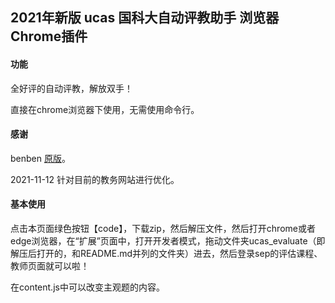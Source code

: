 2021年新版 ucas 国科大自动评教助手 浏览器Chrome插件
----

#### 功能

全好评的自动评教，解放双手！

直接在chrome浏览器下使用，无需使用命令行。

#### 感谢
benben [原版](https://codeload.github.com/banben/ucas_evaluate/zip/master)。

2021-11-12 针对目前的教务网站进行优化。

#### 基本使用

点击本页面绿色按钮【code】，下载zip，然后解压文件，然后打开chrome或者edge浏览器，在“扩展”页面中，打开开发者模式，拖动文件夹ucas_evaluate（即解压后打开的，和README.md并列的文件夹）进去，然后登录sep的评估课程、教师页面就可以啦！

在content.js中可以改变主观题的内容。
